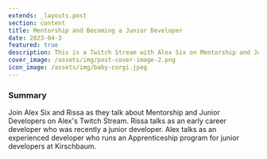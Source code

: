 ```yaml
---
extends: _layouts.post
section: content
title: Mentorship and Becoming a Junior Developer
date: 2023-04-3
featured: true
description: This is a Twitch Stream with Alex Six on Mentorship and Junior Developers
cover_image: /assets/img/post-cover-image-2.png
icon_image: /assets/img/baby-corgi.jpeg
---
```


<h3>Summary</h3>
Join Alex Six and Rissa as they talk about Mentorship and Junior Developers on Alex's Twitch Stream. Rissa talks as an early career developer who was recently a junior developer. Alex talks as an experienced developer who runs an Apprenticeship program for junior developers at Kirschbaum.
